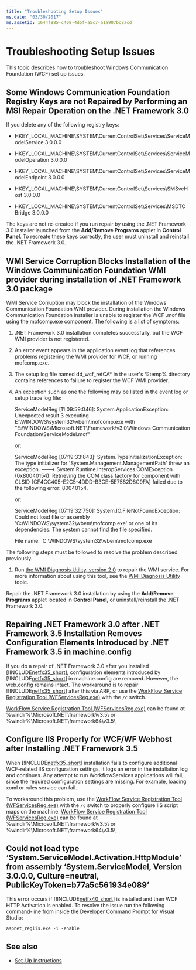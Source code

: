 ```yaml
---
title: "Troubleshooting Setup Issues"
ms.date: "03/30/2017"
ms.assetid: 1644f885-c408-4d5f-a5c7-a1a907bc8acd
---
```

# Troubleshooting Setup Issues
This topic describes how to troubleshoot Windows Communication Foundation (WCF) set up issues.  
  
## Some Windows Communication Foundation Registry Keys are not Repaired by Performing an MSI Repair Operation on the .NET Framework 3.0  
 If you delete any of the following registry keys:  
  
-   HKEY_LOCAL_MACHINE\SYSTEM\CurrentControlSet\Services\ServiceModelService 3.0.0.0  
  
-   HKEY_LOCAL_MACHINE\SYSTEM\CurrentControlSet\Services\ServiceModelOperation 3.0.0.0  
  
-   HKEY_LOCAL_MACHINE\SYSTEM\CurrentControlSet\Services\ServiceModelEndpoint 3.0.0.0  
  
-   HKEY_LOCAL_MACHINE\SYSTEM\CurrentControlSet\Services\SMSvcHost 3.0.0.0  
  
-   HKEY_LOCAL_MACHINE\SYSTEM\CurrentControlSet\Services\MSDTC Bridge 3.0.0.0  
  
 The keys are not re-created if you run repair by using the .NET Framework 3.0 installer launched from the **Add/Remove Programs** applet in **Control Panel**. To recreate these keys correctly, the user must uninstall and reinstall the .NET Framework 3.0.  
  
## WMI Service Corruption Blocks Installation of the Windows Communication Foundation WMI provider during installation of .NET Framework 3.0 package  
 WMI Service Corruption may block the installation of the Windows Communication Foundation WMI provider. During installation the Windows Communication Foundation installer is unable to register the WCF .mof file using the mofcomp.exe component. The following is a list of symptoms:  
  
1.  .NET Framework 3.0 installation completes successfully, but the WCF WMI provider is not registered.  
  
2.  An error event appears in the application event log that references problems registering the WMI provider for WCF, or running mofcomp.exe.  
  
3.  The setup log file named dd_wcf_retCA* in the user's %temp% directory contains references to failure to register the WCF WMI provider.  
  
4.  An exception such as one the following may be listed in the event log or setup trace log file:  
  
     ServiceModelReg [11:09:59:046]: System.ApplicationException: Unexpected result 3 executing E:\WINDOWS\system32\wbem\mofcomp.exe with "E:\WINDOWS\Microsoft.NET\Framework\v3.0\Windows Communication Foundation\ServiceModel.mof"  
  
     or:  
  
     ServiceModelReg [07:19:33:843]: System.TypeInitializationException: The type initializer for 'System.Management.ManagementPath' threw an exception. ---> System.Runtime.InteropServices.COMException (0x80040154): Retrieving the COM class factory for component with CLSID {CF4CC405-E2C5-4DDD-B3CE-5E7582D8C9FA} failed due to the following error: 80040154.  
  
     or:  
  
     ServiceModelReg [07:19:32:750]: System.IO.FileNotFoundException: Could not load file or assembly 'C:\WINDOWS\system32\wbem\mofcomp.exe' or one of its dependencies. The system cannot find the file specified.  
  
     File name: 'C:\WINDOWS\system32\wbem\mofcomp.exe  
  
 The following steps must be followed to resolve the problem described previously.  
  
1.  Run [the WMI Diagnosis Utility, version 2.0](https://go.microsoft.com/fwlink/?LinkId=94685) to repair the WMI service. For more information about using this tool, see the [WMI Diagnosis Utility](https://go.microsoft.com/fwlink/?LinkId=94686) topic.  
  
 Repair the .NET Framework 3.0 installation by using the **Add/Remove Programs** applet located in **Control Panel**, or uninstall/reinstall the .NET Framework 3.0.  
  
## Repairing .NET Framework 3.0 after .NET Framework 3.5 Installation Removes Configuration Elements Introduced by .NET Framework 3.5 in machine.config  
 If you do a repair of .NET Framework 3.0 after you installed [!INCLUDE[netfx35_short](../../../includes/netfx35-short-md.md)], configuration elements introduced by [!INCLUDE[netfx35_short](../../../includes/netfx35-short-md.md)] in machine.config are removed. However, the web.config remains intact. The workaround is to repair [!INCLUDE[netfx35_short](../../../includes/netfx35-short-md.md)] after this via ARP, or use the [WorkFlow Service Registration Tool (WFServicesReg.exe)](../../../docs/framework/wcf/workflow-service-registration-tool-wfservicesreg-exe.md) with the `/c` switch.  
  
 [WorkFlow Service Registration Tool (WFServicesReg.exe)](../../../docs/framework/wcf/workflow-service-registration-tool-wfservicesreg-exe.md) can be found at %windir%\Microsoft.NET\framework\v3.5\ or %windir%\Microsoft.NET\framework64\v3.5\  
  
## Configure IIS Properly for WCF/WF Webhost after Installing .NET Framework 3.5  
 When [!INCLUDE[netfx35_short](../../../includes/netfx35-short-md.md)] installation fails to configure additional WCF-related IIS configuration settings, it logs an error in the installation log and continues. Any attempt to run WorkflowServices applications will fail, since the required configuration settings are missing. For example, loading xoml or rules service can fail.  
  
 To workaround this problem, use the [WorkFlow Service Registration Tool (WFServicesReg.exe)](../../../docs/framework/wcf/workflow-service-registration-tool-wfservicesreg-exe.md) with the `/c` switch to properly configure IIS script maps on the machine. [WorkFlow Service Registration Tool (WFServicesReg.exe)](../../../docs/framework/wcf/workflow-service-registration-tool-wfservicesreg-exe.md) can be found at %windir%\Microsoft.NET\framework\v3.5\ or %windir%\Microsoft.NET\framework64\v3.5\  
  
## Could not load type ‘System.ServiceModel.Activation.HttpModule’ from assembly ‘System.ServiceModel, Version 3.0.0.0, Culture=neutral, PublicKeyToken=b77a5c561934e089’  
 This error occurs if [!INCLUDE[netfx40_short](../../../includes/netfx40-short-md.md)] is installed and then WCF HTTP Activation is enabled. To resolve the issue run the following command-line from inside the Developer Command Prompt for Visual Studio:  
  
```Output  
aspnet_regiis.exe -i -enable  
```  
  
## See also
- [Set-Up Instructions](../../../docs/framework/wcf/samples/set-up-instructions.md)
